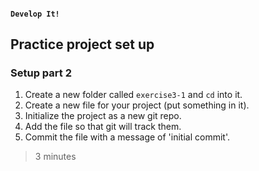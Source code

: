 #### `Develop It!`
##  Practice project set up
### Setup part 2

1. Create a new folder called `exercise3-1` and `cd` into it.
2. Create a new file for your project (put something in it).
3. Initialize the project as a new git repo.
4. Add the file so that git will track them.
5. Commit the file with a message of 'initial commit'.

>3 minutes